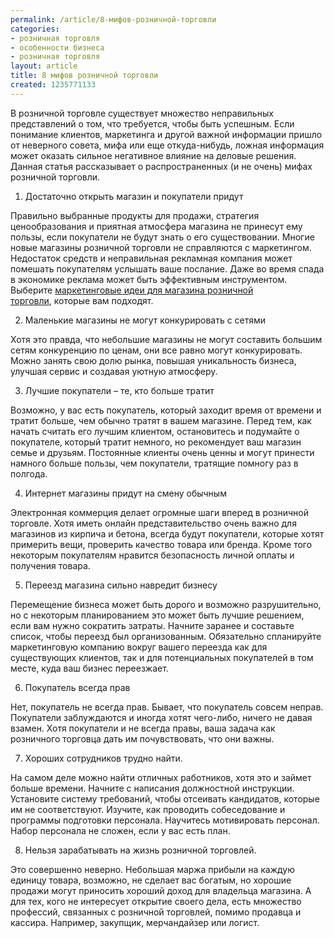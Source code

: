 ```yaml
---
permalink: /article/8-мифов-розничной-торговли
categories:
- розничная торговля
- особенности бизнеса
- розничная торговля
layout: article
title: 8 мифов розничной торговли
created: 1235771133
---
```

В розничной торговле существует множество неправильных представлений о том, что требуется, чтобы быть успешным. Если понимание клиентов, маркетинга и другой важной информации пришло от неверного совета, мифа или еще откуда-нибудь, ложная информация может оказать сильное негативное влияние на деловые решения. Данная статья рассказывает о распространенных (и не очень) мифах розничной торговли.

1. Достаточно открыть магазин и покупатели придут

Правильно выбранные продукты для продажи, стратегия ценообразования и приятная атмосфера магазина не принесут ему пользы, если покупатели не будут знать о его существовании. Многие новые магазины розничной торговли не справляются с маркетингом. Недостаток средств и неправильная рекламная компания может помешать покупателям услышать ваше послание. Даже во время спада в экономике реклама может быть эффективным инструментом. Выберите [маркетинговые идеи для магазина розничной торговли][_ _ _ _], которые вам подходят.

2. Маленькие магазины не могут конкурировать с сетями

Хотя это правда, что небольшие магазины не могут составить большим сетям конкуренцию по ценам, они все равно могут конкурировать. Можно занять свою долю рынка, повышая уникальность бизнеса, улучшая сервис и создавая уютную атмосферу.

3. Лучшие покупатели – те, кто больше тратит

Возможно, у вас есть покупатель, который заходит время от времени и тратит больше, чем обычно тратят в вашем магазине. Перед тем, как начать считать его лучшим клиентом, остановитесь и подумайте о покупателе, который тратит немного, но рекомендует ваш магазин семье и друзьям. Постоянные клиенты очень ценны и могут принести намного больше пользы, чем покупатели, тратящие помногу раз в полгода.

4. Интернет магазины придут на смену обычным

Электронная коммерция делает огромные шаги вперед в розничной торговле. Хотя иметь онлайн представительство очень важно для магазинов из кирпича и бетона, всегда будут покупатели, которые хотят примерить вещи, проверить качество товара или бренда. Кроме того некоторым покупателям нравится безопасность личной оплаты и получения товара.

5. Переезд магазина сильно навредит бизнесу

Перемещение бизнеса может быть дорого и возможно разрушительно, но с некоторым планированием это может быть лучшие решением, если вам нужно сократить затраты. Начните заранее и составьте список, чтобы переезд был организованным. Обязательно спланируйте маркетинговую компанию вокруг вашего переезда как для существующих клиентов, так и для потенциальных покупателей в том месте, куда ваш бизнес переезжает.

6. Покупатель всегда прав

Нет, покупатель не всегда прав. Бывает, что покупатель совсем неправ. Покупатели заблуждаются и иногда хотят чего-либо, ничего не давая взамен. Хотя покупатели и не всегда правы, ваша задача как розничного торговца дать им почувствовать, что они важны.

7. Хороших сотрудников трудно найти.

На самом деле можно найти отличных работников, хотя это и займет больше времени. Начните с написания должностной инструкции. Установите систему требований, чтобы отсеивать кандидатов, которые им не соответствуют. Изучите, как проводить собеседование и программы подготовки персонала. Научитесь мотивировать персонал. Набор персонала не сложен, если у вас есть план.

8. Нельзя зарабатывать на жизнь розничной торговлей.

Это совершенно неверно. Небольшая маржа прибыли на каждую единицу товара, возможно, не сделает вас богатым, но хорошие продажи могут приносить хороший доход для владельца магазина. А для тех, кого не интересует открытие своего дела, есть множество профессий, связанных с розничной торговлей, помимо продавца и кассира. Например, закупщик, мерчандайзер или логист.


[_ _ _ _]: http://www.business101.ru/article/реклама-магазина
